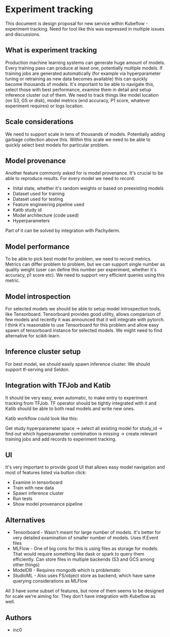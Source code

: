 # Experiment tracking

This document is design proposal for new service within Kubeflow - experiment tracking. Need for tool like this was
expressed in multiple issues and discussions.

## What is experiment tracking

Production machine learning systems can generate huge amount of models. Every training pass can produce at least one, potentially multiple models.
If training jobs are generated automatically (for example via hyperparameter tuning or retraining as new data becomes available) this can quickly become
thousands of models. It's important to be able to navigate this, select those with best performance, examine them in detail and setup inference cluster
out of them. We need to track things like model location (on S3, GS or disk), model metrics (end accuracy, P1 score, whatever experiment requires) or logs location.

## Scale considerations

We need to support scale in tens of thousands of models. Potentially adding garbage collection above this. Within this scale we need to be able to quickly select best models
for particular problem.

## Model provenance

Another feature commonly asked for is model provenance. It's crucial to be able to reproduce results. For every model we need to record:

* Inital state, whether it's random weights or based on preexisting models
* Dataset used for training
* Dataset used for testing
* Feature engineering pipeline used
* Katib study id
* Model architecture (code used)
* Hyperparameters

Part of it can be solved by integration with Pachyderm.

## Model performance

To be able to pick best model for problem, we need to record metrics. Metrics can differ problem to problem, but we can support single number as quality weight
(user can define this number per experiment, whether it's accuracy, p1 score etc). We need to support very efficient queries using this metric.

## Model introspection

For selected models we should be able to setup model introspection tools, like Tensorboard.
Tensorboard provides good utility, allows comparison of few models and recently it was announced that it will integrate with pytorch. I think it's reasonable to use Tensorboard
for this problem and allow easy spawn of tensorboard instance for selected models. We might need to find alternative for scikit-learn.

## Inference cluster setup

For best model, we should easily spawn inference cluster. We should support tf-serving and Seldon.

## Integration with TFJob and Katib

It should be very easy, even automatic, to make entry to experiment tracking from TFJob. TF operator should be tightly integrated with it
and Katib should be able to both read models and write new ones.

Katib workflow could look like this:

Get study hyperparameter space -> select all existing model for study_id -> find out which hyperparameter combination is missing -> create relevant training jobs and add records to experiment tracking.

## UI

It's very important to provide good UI that allows easy model navigation and most of features listed via button click:

* Examine in tensorboard
* Train with new data
* Spawn inference cluster
* Run tests
* Show model provenance pipeline

## Alternatives

* Tensorboard - Wasn't meant for large number of models. It's better for very detailed examination of smaller number of models. Uses tf.Event files
* MLFlow - One of big cons for this is using files as storage for models. That would require something like dask or spark to query them efficiently. Can store files in multiple backends (S3 and GCS among other things)
* ModelDB - Requires mongodb which is problematic
* StudioML - Also uses FS/object store as backend, which have same querying considerations as MLFlow

All 3 have some subset of features, but none of them seems to be designed for scale we're aiming for. They don't have integration with Kubeflow as well.

## Authors

* inc0
